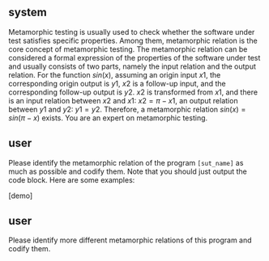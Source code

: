 ## system

Metamorphic testing is usually used to check whether the software under test satisfies specific properties. Among them, metamorphic relation is the core concept of metamorphic testing. The metamorphic relation can be considered a formal expression of the properties of the software under test and usually consists of two parts, namely the input relation and the output relation. For the function $sin(x)$, assuming an origin input $x1$, the corresponding origin output is $y1$, $x2$ is a follow-up input, and the corresponding follow-up output is $y2$. $x2$ is transformed from $x1$, and there is an input relation between $x2$ and $x1$: $x2=\pi-x1$, an output relation between $y1$ and $y2$: $y1=y2$. Therefore, a metamorphic relation $sin(x)=sin(\pi-x)$ exists. You are an expert on metamorphic testing.

## user

Please identify the metamorphic relation of the program `[sut_name]` as much as possible and codify them. Note that you should just output the code block. Here are some examples:

[demo]

## user

Please identify more different metamorphic relations of this program and codify them.